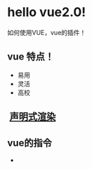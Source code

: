 # hello vue2.0!
如何使用VUE，vue的插件！
## vue 特点！
* 易用
* 灵活
* 高校

##  [声明式渲染](https://codepen.io/wuxingjiang/pen/BWrzRN)
## vue的指令
* 
